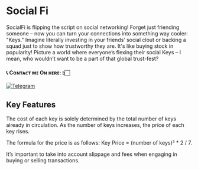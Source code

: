 # Social Fi

SocialFi is flipping the script on social networking! Forget just friending someone – now you can turn your connections into something way cooler: "Keys." Imagine literally investing in your friends’ social clout or backing a squad just to show how trustworthy they are. It's like buying stock in popularity! Picture a world where everyone’s flexing their social Keys – I mean, who wouldn’t want to be a part of that global trust-fest?

<h4> 📞 Cᴏɴᴛᴀᴄᴛ ᴍᴇ Oɴ ʜᴇʀᴇ: 👆🏻 </h4>

<p> 
    <a href="https://t.me/shinnyleo0912" target="_blank"><img alt="Telegram"
        src="https://img.shields.io/badge/Telegram-26A5E4?style=for-the-badge&logo=telegram&logoColor=white"/></a>
</p>

## Key Features

The cost of each key is solely determined by the total number of keys already in circulation. As the number of keys increases, the price of each key rises.

The formula for the price is as follows:
Key Price = (number of keys)² * 2 / 7.

It’s important to take into account slippage and fees when engaging in buying or selling transactions.
